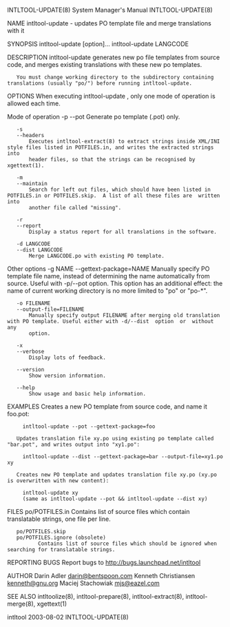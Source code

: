 INTLTOOL-UPDATE(8)                                            System Manager's Manual                                           INTLTOOL-UPDATE(8)

NAME
       intltool-update - updates PO template file and merge translations with it

SYNOPSIS
       intltool-update [option]...
       intltool-update LANGCODE

DESCRIPTION
       intltool-update generates new po file templates from source code, and merges existing translations with these new po templates.

       You must change working directory to the subdirectory containing translations (usually "po/") before running intltool-update.

OPTIONS
       When executing intltool-update , only one mode of operation is allowed each time.

   Mode of operation
       -p
       --pot
           Generate po template (.pot) only.

       -s
       --headers
           Executes intltool-extract(8) to extract strings inside XML/INI style files listed in POTFILES.in, and writes the extracted strings into
           header files, so that the strings can be recognised by xgettext(1).

       -m
       --maintain
           Search for left out files, which should have been listed in POTFILES.in or POTFILES.skip.  A list of all these files are  written  into
           another file called "missing".

       -r
       --report
           Display a status report for all translations in the software.

       -d LANGCODE
       --dist LANGCODE
           Merge LANGCODE.po with existing PO template.

   Other options
       -g NAME
       --gettext-package=NAME
           Manually  specify  PO  template file name, instead of determining the name automatically from source. Useful with -p/--pot option. This
           option has an additional effect: the name of current working directory is no more limited to "po" or "po-*".

       -o FILENAME
       --output-file=FILENAME
           Manually specify output FILENAME after merging old translation with PO template. Useful either with -d/--dist  option  or  without  any
           option.

       -x
       --verbose
           Display lots of feedback.

       --version
           Show version information.

       --help
           Show usage and basic help information.

EXAMPLES
       Creates a new PO template from source code, and name it foo.pot:

         intltool-update --pot --gettext-package=foo

       Updates translation file xy.po using existing po template called "bar.pot", and writes output into "xy1.po":

         intltool-update --dist --gettext-package=bar --output-file=xy1.po xy

       Creates new PO template and updates translation file xy.po (xy.po is overwritten with new content):

         intltool-update xy
         (same as intltool-update --pot && intltool-update --dist xy)

FILES
       po/POTFILES.in
              Contains list of source files which contain translatable strings, one file per line.

       po/POTFILES.skip
       po/POTFILES.ignore (obsolete)
              Contains list of source files which should be ignored when searching for translatable strings.

REPORTING BUGS
       Report bugs to http://bugs.launchpad.net/intltool

AUTHOR
       Darin Adler <darin@bentspoon.com>
       Kenneth Christiansen <kenneth@gnu.org>
       Maciej Stachowiak <mjs@eazel.com>

SEE ALSO
       intltoolize(8), intltool-prepare(8), intltool-extract(8), intltool-merge(8), xgettext(1)

intltool                                                            2003-08-02                                                  INTLTOOL-UPDATE(8)
